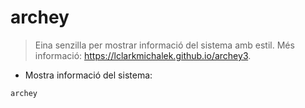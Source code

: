 # archey

> Eina senzilla per mostrar informació del sistema amb estil.
> Més informació: <https://lclarkmichalek.github.io/archey3>.

- Mostra informació del sistema:

`archey`
